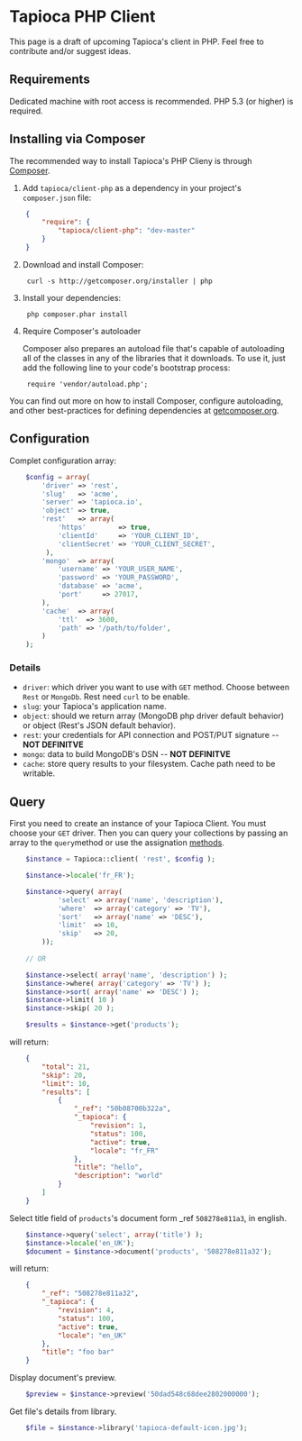 # Tapioca PHP Client

This page is a draft of upcoming Tapioca's client in PHP. Feel free to contribute and/or suggest ideas.

## Requirements

Dedicated machine with root access is recommended. PHP 5.3 (or higher) is required.

## Installing via Composer

The recommended way to install Tapioca's PHP Clieny is through [Composer](http://getcomposer.org).

1. Add ``tapioca/client-php`` as a dependency in your project's ``composer.json`` file:

```json
    {
        "require": {
            "tapioca/client-php": "dev-master"
        }
    }
```


2. Download and install Composer:

        curl -s http://getcomposer.org/installer | php

3. Install your dependencies:

        php composer.phar install

4. Require Composer's autoloader

    Composer also prepares an autoload file that's capable of autoloading all of the classes in any of the libraries that it downloads. To use it, just add the following line to your code's bootstrap process:

        require 'vendor/autoload.php';

You can find out more on how to install Composer, configure autoloading, and other best-practices for defining dependencies at [getcomposer.org](http://getcomposer.org).


## Configuration

Complet configuration array:

```php
	$config = array(
		'driver' => 'rest',
		'slug'   => 'acme',
		'server' => 'tapioca.io',
		'object' => true,
		'rest'   => array(
			'https'        => true,
			'clientId'     => 'YOUR_CLIENT_ID',
			'clientSecret' => 'YOUR_CLIENT_SECRET',
         ),
		'mongo'  => array(
			'username' => 'YOUR_USER_NAME',
			'password' => 'YOUR_PASSWORD',
			'database' => 'acme',
			'port'     => 27017,
		),
		'cache'  => array(
			'ttl'  => 3600,
			'path' => '/path/to/folder',
		)
	);
```

### Details

- `driver`: which driver you want to use with `GET` method. Choose between `Rest` or `MongoDb`. Rest need `curl` to be enable.
- `slug`: your Tapioca's application name. 
- `object`: should we return array (MongoDB php driver default behavior) or object (Rest's JSON default behavior).
- `rest`: your credentials for API connection and POST/PUT signature -- __NOT DEFINITVE__
- `mongo`: data to build MongoDB's DSN -- __NOT DEFINITVE__
- `cache`: store query results to your filesystem. Cache path need to be writable.

## Query

First you need to create an instance of your Tapioca Client. You must choose your `GET` driver. Then you can query your collections by passing an array to the `query`method or use the assignation [methods](#methods).

```php
	$instance = Tapioca::client( 'rest', $config );

    $instance->locale('fr_FR');

	$instance->query( array(
			'select' => array('name', 'description'),
			'where'  => array('category' => 'TV'),
			'sort'   => array('name' => 'DESC'),
			'limit'  => 10,
			'skip'   => 20,
		));
	
	// OR

	$instance->select( array('name', 'description') );
	$instance->where( array('category' => 'TV') );
	$instance->sort( array('name' => 'DESC') );
	$instance->limit( 10 )
	$instance->skip( 20 );

	$results = $instance->get('products');

```

will return:

```json
    {
        "total": 21,
        "skip": 20,
        "limit": 10,
        "results": [
            {
                "_ref": "50b08700b322a",
                "_tapioca": {
                    "revision": 1,
                    "status": 100,
                    "active": true,
                    "locale": "fr_FR"
                },
                "title": "hello",
                "description": "world"
            }
        ]
    }
```

Select title field of `products`'s document form _ref `508278e811a3`, in english.

```php
    $instance->query('select', array('title') );
    $instance->locale('en_UK');
    $document = $instance->document('products', '508278e811a32');
```

will return:

```json
	{
	    "_ref": "508278e811a32",
	    "_tapioca": {
	        "revision": 4,
	        "status": 100,
	        "active": true,
	        "locale": "en_UK"
	    },
	    "title": "foo bar"
	}
```

Display document's preview.

```php
	$preview = $instance->preview('50dad548c68dee2802000000');
```

Get file's details from library.

```php
	$file = $instance->library('tapioca-default-icon.jpg');
```
